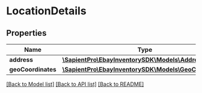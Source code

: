 # LocationDetails

## Properties
| Name               | Type                                                                        | Description | Notes      |
|--------------------|-----------------------------------------------------------------------------|-------------|------------|
| **address**        | [**\SapientPro\EbayInventorySDK\Models\Address**](Address.md)               |             | [optional] |
| **geoCoordinates** | [**\SapientPro\EbayInventorySDK\Models\GeoCoordinates**](GeoCoordinates.md) |             | [optional] |

[[Back to Model list]](../../README.md#documentation-for-models) [[Back to API list]](../../README.md#documentation-for-api-endpoints) [[Back to README]](../../README.md)

